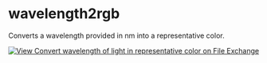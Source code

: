 # wavelength2rgb
Converts a wavelength provided in nm into a representative color.


[![View Convert wavelength of light in representative color on File Exchange](https://www.mathworks.com/matlabcentral/images/matlab-file-exchange.svg)](https://ch.mathworks.com/matlabcentral/fileexchange/77894-convert-wavelength-of-light-in-representative-color)
